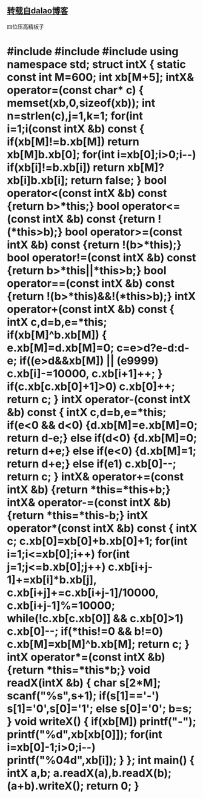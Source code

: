[转载自dalao博客](https://www.cnblogs.com/wzzyr24/p/11423505.html)
----------------------------------------------

四位压高精板子

<h1>
#include <iostream>
#include <cstdio>
#include <cstring>
using namespace std;
struct intX
{
    static const int M=600;
    int xb[M+5];
    intX& operator=(const char* c)
    {
        memset(xb,0,sizeof(xb));
        int n=strlen(c),j=1,k=1;
        for(int i=1;i<n;i++,k*=10)
        {
            if(k==10000) j++,k=1;
            xb[j]+=k*(c[n-i]-'0');
        }
        xb[0]=j,xb[M]=c[0]-'0';
        return *this;
    }
    intX& operator=(int a)
    {
        char s[25];
        sprintf(s+1,"%d",a);
        if(a<0) s[0]='1'; else s[0]='0';
        return *this=s;
    }
    intX() {memset(xb,0,sizeof(xb)); xb[0]=1;}
    intX(int n) {*this=n;}
    bool operator>(const intX &b) const
    {
        if(xb[M]!=b.xb[M]) return xb[M]<b.xb[M];
        if(xb[0]!=b.xb[0]) return xb[M]?xb[0]<b.xb[0]:xb[0]>b.xb[0];
        for(int i=xb[0];i>0;i--)
            if(xb[i]!=b.xb[i]) return xb[M]?xb[i]<b.xb[i]:xb[i]>b.xb[i];
        return false;
    }
    bool operator<(const intX &b) const {return b>*this;}
    bool operator<=(const intX &b) const {return !(*this>b);}
    bool operator>=(const intX &b) const {return !(b>*this);}
    bool operator!=(const intX &b) const {return b>*this||*this>b;}
    bool operator==(const intX &b) const {return !(b>*this)&&!(*this>b);}
    intX operator+(const intX &b) const
    {
        intX c,d=b,e=*this;
        if(xb[M]^b.xb[M])
        {
            e.xb[M]=d.xb[M]=0;
            c=e>d?e-d:d-e;
            if((e>d&&xb[M]) || (e<d&&b.xb[M])) c.xb[M]=1;
            return c;
        }
        c.xb[0]=max(xb[0],b.xb[0]), c.xb[M]=xb[M];
        for(int i=1;i<=c.xb[0];i++)
        {
            c.xb[i]+=xb[i]+b.xb[i];
            if(c.xb[i]>9999) c.xb[i]-=10000, c.xb[i+1]++;
        }
        if(c.xb[c.xb[0]+1]>0) c.xb[0]++;
        return c;
    }
    intX operator-(const intX &b) const
    {
        intX c,d=b,e=*this;
        if(e<0 && d<0) {d.xb[M]=e.xb[M]=0; return d-e;}
        else if(d<0) {d.xb[M]=0; return d+e;}
        else if(e<0) {d.xb[M]=1; return d+e;}
        else if(e<d) {c=d-e; c.xb[M]=1; return c;}
        c.xb[0]=xb[0];
        for(int i=1;i<=c.xb[0];i++)
        {
            c.xb[i]+=xb[i]-b.xb[i];
            if(c.xb[i]<0) c.xb[i]+=10000, c.xb[i+1]--;
        }
        while(!c.xb[c.xb[0]]&&c.xb[0]>1) c.xb[0]--;
        return c;
    }
    intX& operator+=(const intX &b) {return *this=*this+b;}
    intX& operator-=(const intX &b) {return *this=*this-b;}
    intX operator*(const intX &b) const
    {
        intX c;
        c.xb[0]=xb[0]+b.xb[0]+1;
        for(int i=1;i<=xb[0];i++)
            for(int j=1;j<=b.xb[0];j++)
                c.xb[i+j-1]+=xb[i]*b.xb[j],
                c.xb[i+j]+=c.xb[i+j-1]/10000,
                c.xb[i+j-1]%=10000;
        while(!c.xb[c.xb[0]] && c.xb[0]>1) c.xb[0]--;
        if(*this!=0 && b!=0) c.xb[M]=xb[M]^b.xb[M];
        return c;
    }
    intX operator*=(const intX &b) {return *this=*this*b;}
    void readX(intX &b)
    {
        char s[2*M]; scanf("%s",s+1);
        if(s[1]=='-') s[1]='0',s[0]='1'; else s[0]='0';
        b=s;
    }
    void writeX()
    {
        if(xb[M]) printf("-");
        printf("%d",xb[xb[0]]);
        for(int i=xb[0]-1;i>0;i--)
            printf("%04d",xb[i]);
    }
};
int main()
{
    intX a,b;
    a.readX(a),b.readX(b);
    (a+b).writeX();
    return 0;
}
</h1>
